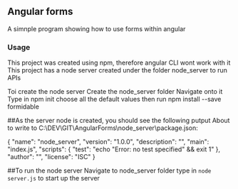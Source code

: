 ## Angular forms

A simnple program showing how to use forms within angular

### Usage
This project was created using npm, therefore angular CLI wont work with it
This project has a node server created under the folder node_server to run APIs

Toi create the node server 
  Create the node_server folder
  Navigate onto it 
  Type in npm init
  choose all the default values
  then run npm install --save formidable
  
 ##As the server node is created, you should see the following putput
 About to write to C:\DEV\GIT\AngularForms\node_server\package.json:
 
 {
   "name": "node_server",
   "version": "1.0.0",
   "description": "",
   "main": "index.js",
   "scripts": {
     "test": "echo \"Error: no test specified\" && exit 1"
   },
   "author": "",
   "license": "ISC"
 }

##To run the node server
Navigate to node_server folder
type in `node server.js` to start up the server